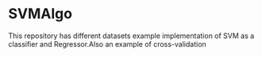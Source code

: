 # SVMAlgo
This repository has different datasets example implementation of SVM as a classifier and Regressor.Also an example of cross-validation

